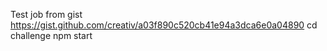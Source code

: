 Test job from gist https://gist.github.com/creativ/a03f890c520cb41e94a3dca6e0a04890
cd challenge
npm start